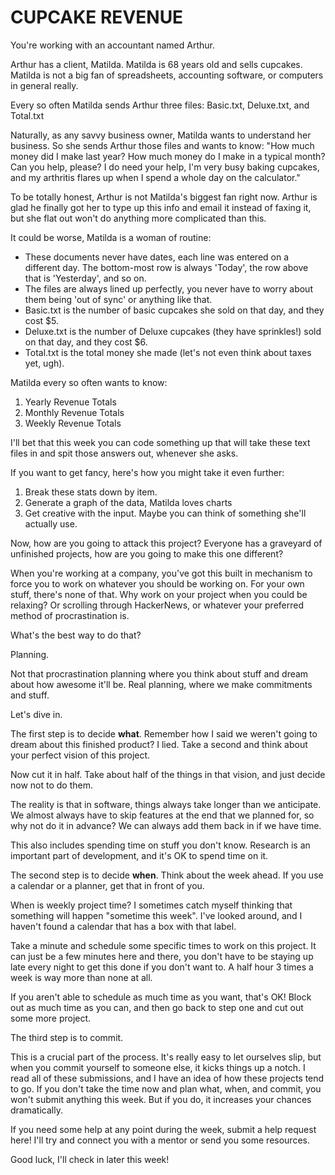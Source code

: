 # CUPCAKE REVENUE

You're working with an accountant named Arthur.

Arthur has a client, Matilda. Matilda is 68 years old and sells cupcakes. Matilda is not a big fan of spreadsheets, accounting software, or computers in general really.

Every so often Matilda sends Arthur three files: Basic.txt, Deluxe.txt, and Total.txt

Naturally, as any savvy business owner, Matilda wants to understand her business. So she sends Arthur those files and wants to know: "How much money did I make last year? How much money do I make in a typical month? Can you help, please? I do need your help, I'm very busy baking cupcakes, and my arthritis flares up when I spend a whole day on the calculator."

To be totally honest, Arthur is not Matilda's biggest fan right now. Arthur is glad he finally got her to type up this info and email it instead of faxing it, but she flat out won't do anything more complicated than this.

It could be worse, Matilda is a woman of routine:

- These documents never have dates, each line was entered on a different day. The bottom-most row is always 'Today', the row above that is 'Yesterday', and so on.
- The files are always lined up perfectly, you never have to worry about them being 'out of sync' or anything like that.
- Basic.txt is the number of basic cupcakes she sold on that day, and they cost $5.
- Deluxe.txt is the number of Deluxe cupcakes (they have sprinkles!) sold on that day, and they cost $6.
- Total.txt is the total money she made (let's not even think about taxes yet, ugh).

Matilda every so often wants to know:

1. Yearly Revenue Totals
2. Monthly Revenue Totals
3. Weekly Revenue Totals

I'll bet that this week you can code something up that will take these text files in and spit those answers out, whenever she asks.

If you want to get fancy, here's how you might take it even further:

1. Break these stats down by item.
2. Generate a graph of the data, Matilda loves charts
3. Get creative with the input. Maybe you can think of something she'll actually use.

Now, how are you going to attack this project? Everyone has a graveyard of unfinished projects, how are you going to make this one different?<br/>

When you're working at a company, you've got this built in mechanism to force you to work on whatever you should be working on. For your own stuff, there's none of that. Why work on your project when you could be relaxing? Or scrolling through HackerNews, or whatever your preferred method of procrastination is.<br/>

What's the best way to do that?

Planning.

Not that procrastination planning where you think about stuff and dream about how awesome it'll be. Real planning, where we make commitments and stuff.<br/>

Let's dive in.

The first step is to decide **what**. Remember how I said we weren't going to dream about this finished product? I lied. Take a second and think about your perfect vision of this project.

Now cut it in half. Take about half of the things in that vision, and just decide now not to do them.

The reality is that in software, things always take longer than we anticipate. We almost always have to skip features at the end that we planned for, so why not do it in advance? We can always add them back in if we have time.

This also includes spending time on stuff you don't know. Research is an important part of development, and it's OK to spend time on it.

The second step is to decide **when**. Think about the week ahead. If you use a calendar or a planner, get that in front of you.

When is weekly project time? I sometimes catch myself thinking that something will happen "sometime this week". I've looked around, and I haven't found a calendar that has a box with that label.

Take a minute and schedule some specific times to work on this project. It can just be a few minutes here and there, you don't have to be staying up late every night to get this done if you don't want to. A half hour 3 times a week is way more than none at all.

If you aren't able to schedule as much time as you want, that's OK! Block out as much time as you can, and then go back to step one and cut out some more project.

The third step is to commit.

This is a crucial part of the process. It's really easy to let ourselves slip, but when you commit yourself to someone else, it kicks things up a notch. I read all of these submissions, and I have an idea of how these projects tend to go. If you don't take the time now and plan what, when, and commit, you won't submit anything this week. But if you do, it increases your chances
dramatically.

If you need some help at any point during the week, submit a help request here! I'll try and connect you with a mentor or send you some resources.

Good luck, I'll check in later this week!